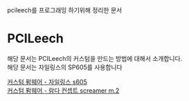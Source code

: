 pcileech를 프로그래밍 하기위해 정리한 문서

# PCILeech 
  해당 문서는 PCILeech의 커스텀을 만드는 방법에 대해서 소개합니다.  
  해당 문서는 자일링스의 SP605를 사용합니다

  [커스텀 펌웨어 - 자일링스 s605](https://github.com/shlifedev/MyCustomFirmware/blob/master/CustomFirmware_SC605%2BFT601.md)  
  [커스텀 펌웨어 - 람다 컨셉트 screamer m.2](https://github.com/shlifedev/MyCustomFirmware/blob/master/CustomFirmware_ScreamerM2.md)
